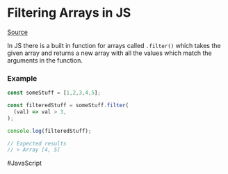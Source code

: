 # Filtering Arrays in JS

[Source](https://developer.mozilla.org/en-US/docs/Web/JavaScript/Reference/Global_Objects/Array/filter)

In JS there is a built in function for arrays called `.filter()` which takes the given array and returns a new array with all the values which match the arguments in the function. 

### Example

```javascript
const someStuff = [1,2,3,4,5];

const filteredStuff = someStuff.filter(
  (val) => val > 3,
);

console.log(filteredStuff);

// Expected results
// > Array [4, 5]
```


#JavaScript
